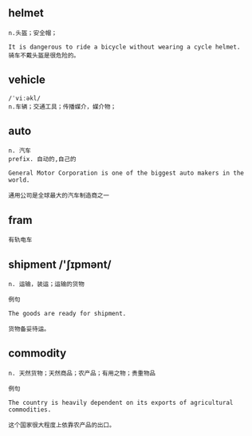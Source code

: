 ## helmet
```
n.头盔；安全帽；

It is dangerous to ride a bicycle without wearing a cycle helmet.
骑车不戴头盔是很危险的。
```

## vehicle
```
/ˈviːəkl/
n.车辆；交通工具；传播媒介，媒介物；
```

## auto
```
n. 汽车
prefix. 自动的,自己的

General Motor Corporation is one of the biggest auto makers in the world.

通用公司是全球最大的汽车制造商之一
```

## fram
```
有轨电车
```
## shipment /'ʃɪpmənt/
```
n. 运输，装运；运输的货物

例句

The goods are ready for shipment.

货物备妥待运。
```
## commodity
```
n. 天然货物；天然商品；农产品；有用之物；贵重物品

例句

The country is heavily dependent on its exports of agricultural commodities.

这个国家很大程度上依靠农产品的出口。
```